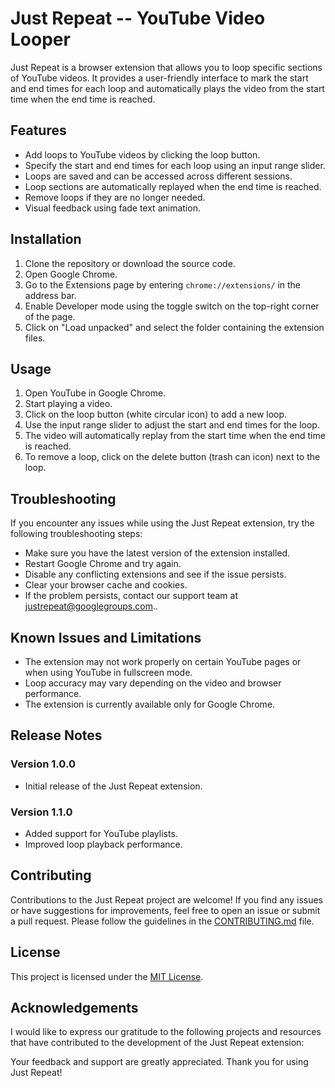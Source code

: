 # Just Repeat -- YouTube Video Looper

Just Repeat is a browser extension that allows you to loop specific sections of YouTube videos. It provides a user-friendly interface to mark the start and end times for each loop and automatically plays the video from the start time when the end time is reached.

## Features

- Add loops to YouTube videos by clicking the loop button.
- Specify the start and end times for each loop using an input range slider.
- Loops are saved and can be accessed across different sessions.
- Loop sections are automatically replayed when the end time is reached.
- Remove loops if they are no longer needed.
- Visual feedback using fade text animation.

## Installation

1. Clone the repository or download the source code.
2. Open Google Chrome.
3. Go to the Extensions page by entering `chrome://extensions/` in the address bar.
4. Enable Developer mode using the toggle switch on the top-right corner of the page.
5. Click on "Load unpacked" and select the folder containing the extension files.

## Usage

1. Open YouTube in Google Chrome.
2. Start playing a video.
3. Click on the loop button (white circular icon) to add a new loop.
4. Use the input range slider to adjust the start and end times for the loop.
5. The video will automatically replay from the start time when the end time is reached.
6. To remove a loop, click on the delete button (trash can icon) next to the loop.

## Troubleshooting

If you encounter any issues while using the Just Repeat extension, try the following troubleshooting steps:

- Make sure you have the latest version of the extension installed.
- Restart Google Chrome and try again.
- Disable any conflicting extensions and see if the issue persists.
- Clear your browser cache and cookies.
- If the problem persists, contact our support team at justrepeat@googlegroups.com..

## Known Issues and Limitations

- The extension may not work properly on certain YouTube pages or when using YouTube in fullscreen mode.
- Loop accuracy may vary depending on the video and browser performance.
- The extension is currently available only for Google Chrome.

## Release Notes

### Version 1.0.0
- Initial release of the Just Repeat extension.

### Version 1.1.0
- Added support for YouTube playlists.
- Improved loop playback performance.
<!--## Privacy Policy

We take your privacy seriously. The Just Repeat extension does not collect any personal information or data from your browsing activity. For more details, please read our [Privacy Policy](https://justrepeat.com/privacy).-->

## Contributing

Contributions to the Just Repeat project are welcome! If you find any issues or have suggestions for improvements, feel free to open an issue or submit a pull request. Please follow the guidelines in the [CONTRIBUTING.md](https://github.com/colechang/JustRepeat/blob/main/CONTRIBUTING.MD) file.

## License

This project is licensed under the [MIT License](LICENSE).

## Acknowledgements

I would like to express our gratitude to the following projects and resources that have contributed to the development of the Just Repeat extension:

Your feedback and support are greatly appreciated. Thank you for using Just Repeat!